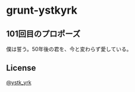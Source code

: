 # grunt-ystkyrk

## 101回目のプロポーズ

僕は誓う。50年後の君を、今と変わらず愛している。

## License

[@ystk_yrk](https://twitter.com/ystk_yrk)